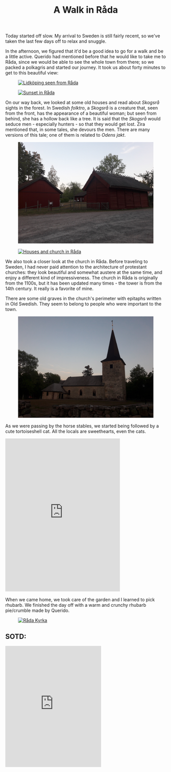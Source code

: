 ﻿---
title: "A Walk in Råda"
comments: true
categories:
  - blog

tags:
  - blog
  - life
  - du gamla du fria
---
Today started off slow. My arrival to Sweden is still fairly recent, so we've taken the last few days off to relax and snuggle. 

In the afternoon, we figured that it'd be a good idea to go for a walk and be a little active. Querido had mentioned before that he would like to take me to Råda, since we would be able to see the whole town from there; so we packed a polkagris and started our journey. It took us about forty minutes to get to this beautiful view: 

<figure  class="half">
	<a  href="https://github.com/dotMargui/blog/blob/master/assets/photos/20180725_r%C3%A5da.jpeg?raw=true">
	<img  src="https://github.com/dotMargui/blog/blob/master/assets/photos/20180725_r%C3%A5da.jpeg?raw=true"  alt="Lidköping seen from Råda"></a>
</figure> 
<figure  class="half">
	<a  href="https://github.com/dotMargui/blog/blob/master/assets/photos/20180725_r%C3%A5dasunset.jpeg?raw=true">
	<img  src="https://github.com/dotMargui/blog/blob/master/assets/photos/20180725_r%C3%A5dasunset.jpeg?raw=true"  alt="Sunset in Råda"></a>
</figure> 

On our way back, we looked at some old houses and read about *Skogsrå* sights in the forest. In Swedish *folktro*, a *Skogsrå* is a creature that, seen from the front, has the appearance of a beautiful woman; but seen from behind, she has a hollow back like a tree. It is said that the *Skogsrå* would seduce men - especially hunters - so that they would get lost. Zira mentioned that, in some tales, she devours the men. There are many versions of this tale; one of them is related to *Odens jakt*. 
<figure class="half">
	<a  href="https://github.com/dotMargui/blog/blob/master/assets/photos/20180725_houses.jpg?raw=true">
	<img  src="https://github.com/dotMargui/blog/blob/master/assets/photos/20180725_houses.jpg?raw=true"  alt="Houses in Råda"></a>
</figure> 
<figure class="half">
	<a  href="https://github.com/dotMargui/blog/blob/master/assets/photos/20180725_houses2jpg?raw=true">
	<img  src="https://github.com/dotMargui/blog/blob/master/assets/photos/20180725_houses2jpg?raw=true"  alt="Houses and church in Råda"></a>
</figure> 
We also took a closer look at the church in Råda. Before traveling to Sweden, I had never paid attention to the architecture of protestant churches: they look beautiful and somewhat austere at the same time, and enjoy a different kind of impressiveness. The church in Råda is originally from the 1100s, but it has been updated many times - the tower is from the 14th century. It really is a favorite of mine.  

There are some old graves in the church's perimeter with epitaphs written in Old Swedish. They seem to belong to people who were important to the town. 
<figure class="half">
	<a  href="https://github.com/dotMargui/blog/blob/master/assets/photos/20180725_kyrka.jpg?raw=true">
	<img  src="https://github.com/dotMargui/blog/blob/master/assets/photos/20180725_kyrka.jpg?raw=true"  alt="Råda Kyrka"></a>
</figure> 

As we were passing by the horse stables, we started being followed by a cute tortoiseshell cat. All the locals are sweethearts, even the cats. 
<iframe src="https://giphy.com/embed/1ylP4lOcLepQUJkGgV" width="359" height="480" frameBorder="0" class="half" allowFullScreen></iframe><p><a href="https://giphy.com/gifs/cat-kitty-tabby-1ylP4lOcLepQUJkGgV"></a></p>

When we came home, we took care of the garden and I learned to pick rhubarb. We finished the day off with a warm and crunchy rhubarb pie/crumble made by Querido.
<figure class="half">
	<a  href="https://github.com/dotMargui/blog/blob/master/assets/photos/20180726_pie.jpg?raw=true">
	<img  src="https://github.com/dotMargui/blog/blob/master/assets/photos/20180726_pie.jpg?raw=true" alt="Råda Kyrka"></a>
</figure> 

## SOTD:
<iframe src="https://open.spotify.com/embed/track/3dYD57lRAUcMHufyqn9GcI" width="300" height="380" frameborder="0" allowtransparency="true" allow="encrypted-media"></iframe>

